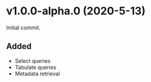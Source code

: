 # v1.0.0-alpha.0 (2020-5-13)
Initial commit.
## Added
- Select queries
- Tabulate queries
- Metadata retrieval
